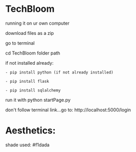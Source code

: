 # TechBloom

running it on ur own computer

download files as a zip

go to terminal

cd TechBloom folder path

if not installed already:

    - pip install python (if not already installed)

    - pip install flask

    - pip install sqlalchemy

run it with python startPage.py

don't follow terminal link...go to: http://localhost:5000/login


# Aesthetics:

shade used: #f1dada
